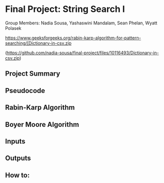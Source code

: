 <h1> Final Project: String Search I </h1>

Group Members: Nadia Sousa, Yashaswini Mandalam, Sean Phelan, Wyatt Polasek

https://www.geeksforgeeks.org/rabin-karp-algorithm-for-pattern-searching/[Dictionary-in-csv.zip

(https://github.com/nadia-sousa/final-project/files/10116493/Dictionary-in-csv.zip)


<h2> Project Summary </h2>


<h2> Pseudocode </h2>


<h2> Rabin-Karp Algorithm </h2>


<h2> Boyer Moore Algorithm </h2>


<h2> Inputs </h2>


<h2> Outputs </h2>


<h2> How to: </h2>


